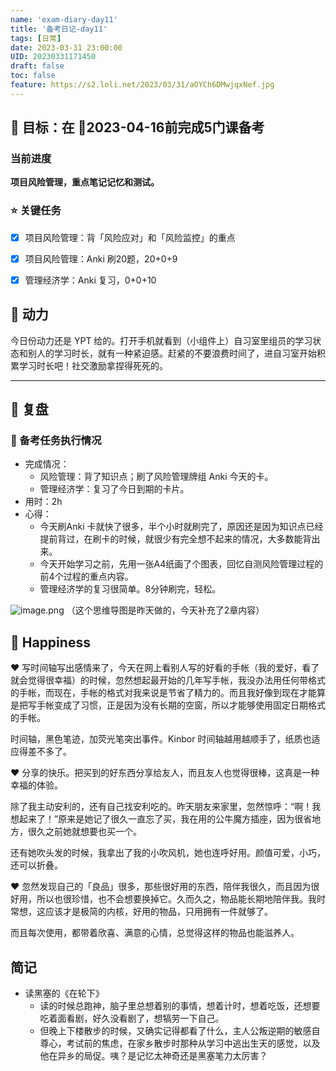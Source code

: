 ```yaml
---
name: 'exam-diary-day11'
title: '备考日记-day11'
tags: [日常]
date: 2023-03-31 23:00:00
UID: 20230331171450
draft: false
toc: false
feature: https://s2.loli.net/2023/03/31/aOYCh6DMwjqxNef.jpg
---
```


## 🎯 目标：在 📅2023-04-16前完成5门课备考

### 当前进度

**项目风险管理，重点笔记记忆和测试。**

### ⭐️ 关键任务

- [x] 项目风险管理：背「风险应对」和「风险监控」的重点
- [x] 项目风险管理：Anki 刷20题，20+0+9
- [x] 管理经济学：Anki 复习，0+0+10


<!--more-->


## 🔋 动力

今日份动力还是 YPT 给的。打开手机就看到（小组件上）自习室里组员的学习状态和别人的学习时长，就有一种紧迫感。赶紧的不要浪费时间了，进自习室开始积累学习时长吧！社交激励拿捏得死死的。

---

## 🤔 复盘

### 💯 备考任务执行情况
- 完成情况：
	- 风险管理：背了知识点；刷了风险管理牌组 Anki 今天的卡。
	- 管理经济学：复习了今日到期的卡片。
- 用时：2h
- 心得：
	- 今天刷Anki 卡就快了很多，半个小时就刷完了，原因还是因为知识点已经提前背过，在刷卡的时候，就很少有完全想不起来的情况，大多数能背出来。
	- 今天开始学习之前，先用一张A4纸画了个图表，回忆自测风险管理过程的前4个过程的重点内容。
	- 管理经济学的复习很简单。8分钟刷完，轻松。

![image.png](https://s2.loli.net/2023/03/31/oXEqNwhbDVAIkY8.png)
（这个思维导图是昨天做的，今天补充了2章内容）

## 🎉 Happiness

❤️ 写时间轴写出感情来了，今天在网上看别人写的好看的手帐（我的爱好，看了就会觉得很幸福）的时候，忽然想起最开始的几年写手帐，我没办法用任何带格式的手帐，而现在，手帐的格式对我来说是节省了精力的。而且我好像到现在才能算是把写手帐变成了习惯，正是因为没有长期的空窗，所以才能够使用固定日期格式的手帐。

时间轴，黑色笔迹，加荧光笔突出事件。Kinbor 时间轴越用越顺手了，纸质也适应得差不多了。

❤️ 分享的快乐。把买到的好东西分享给友人，而且友人也觉得很棒，这真是一种幸福的体验。

除了我主动安利的，还有自己找安利吃的。昨天朋友来家里，忽然惊呼：“啊！我想起来了！”原来是她记了很久一直忘了买，我在用的公牛魔方插座，因为很省地方，很久之前她就想要也买一个。

还有她吹头发的时候，我拿出了我的小吹风机，她也连呼好用。颜值可爱，小巧，还可以折叠。

❤️ 忽然发现自己的「良品」很多，那些很好用的东西，陪伴我很久，而且因为很好用，所以也很珍惜，也不会想要换掉它。久而久之，物品能长期地陪伴我。我时常想，这应该才是极简的内核，好用的物品，只用拥有一件就够了。

而且每次使用，都带着欣喜、满意的心情，总觉得这样的物品也能滋养人。

## 简记
- 读黑塞的《在轮下》
	- 读的时候总跑神，脑子里总想着别的事情，想着计时，想着吃饭，还想要吃着面看剧，好久没看剧了，想犒劳一下自己。
	- 但晚上下楼散步的时候，又确实记得都看了什么，主人公叛逆期的敏感自尊心，考试前的焦虑，在家乡散步时那种从学习中逃出生天的感觉，以及他在异乡的局促。咦？是记忆太神奇还是黑塞笔力太厉害？